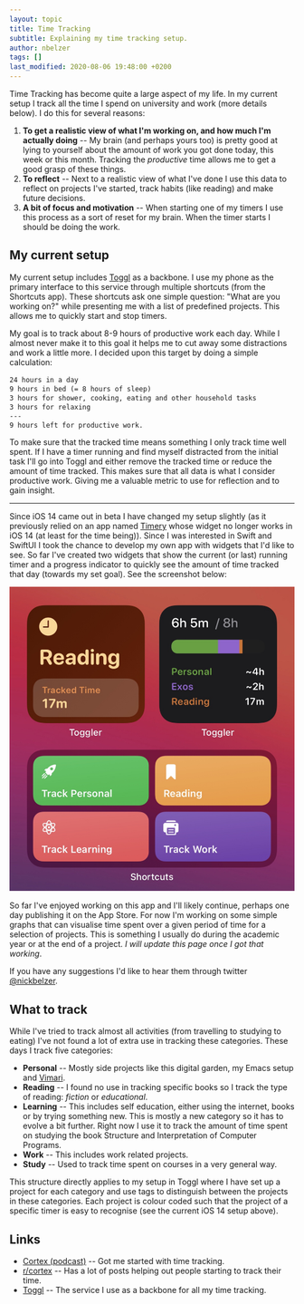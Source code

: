 ```yaml
---
layout: topic
title: Time Tracking
subtitle: Explaining my time tracking setup.
author: nbelzer
tags: []
last_modified: 2020-08-06 19:48:00 +0200
---
```


Time Tracking has become quite a large aspect of my life. In my current setup I track all the time I spend on university and work (more details below). I do this for several reasons:

1. **To get a realistic view of what I'm working on, and how much I'm actually doing** -- My brain (and perhaps yours too) is pretty good at lying to yourself about the amount of work you got done today, this week or this month. Tracking the _productive_ time allows me to get a good grasp of these things.
2. **To reflect** -- Next to a realistic view of what I've done I use this data to reflect on projects I've started, track habits (like reading) and make future decisions. 
3. **A bit of focus and motivation** -- When starting one of my timers I use this process as a sort of reset for my brain. When the timer starts I should be doing the work.


## My current setup

My current setup includes [Toggl](https://toggl.com) as a backbone. I use my phone as the primary interface to this service through  multiple shortcuts (from the Shortcuts app). These shortcuts ask one simple question: "What are you working on?" while presenting me with a list of predefined projects. This allows me to quickly start and stop timers.

My goal is to track about 8-9 hours of productive work each day. While I almost never make it to this goal it helps me to cut away some distractions and work a little more. I decided upon this target by doing a simple calculation:

```
24 hours in a day
9 hours in bed (= 8 hours of sleep)
3 hours for shower, cooking, eating and other household tasks
3 hours for relaxing
---
9 hours left for productive work.
```

To make sure that the tracked time means something I only track time well spent. If I have a timer running and find myself distracted from the initial task I'll go into Toggl and either remove the tracked time or reduce the amount of time tracked. This makes sure that all data is what I consider productive work. Giving me a valuable metric to use for reflection and to gain insight.

---

Since iOS 14 came out in beta I have changed my setup slightly (as it previously relied on an app named [Timery](https://timeryapp.com) whose widget no longer works in iOS 14 (at least for the time being)). Since I was interested in Swift and SwiftUI I took the chance to develop my own app with widgets that I'd like to see. So far I've created two widgets that show the current (or last) running timer and a progress indicator to quickly see the amount of time tracked that day (towards my set goal). See the screenshot below:

![My current iOS 14 Time tracking setup](/assets/img/time-tracking-setup-ios-14.jpg)

So far I've enjoyed working on this app and I'll likely continue, perhaps one day publishing it on the App Store. For now I'm working on some simple graphs that can visualise time spent over a given period of time for a selection of projects. This is something I usually do during the academic year or at the end of a project. _I will update this page once I got that working_.

If you have any suggestions I'd like to hear them through twitter [@nickbelzer](https://twitter.com/nickbelzer).

## What to track

While I've tried to track almost all activities (from travelling to studying to eating) I've not found a lot of extra use in tracking these categories. These days I track five categories:
- **Personal** -- Mostly side projects like this digital garden, my Emacs setup and [Vimari](https://github.com/televator-apps/vimari).
- **Reading** -- I found no use in tracking specific books so I track the type of reading: _fiction_ or _educational_.
- **Learning** -- This includes self education, either using the internet, books or by trying something new. This is mostly a new category so it has to evolve a bit further. Right now I use it to track the amount of time spent on studying the book Structure and Interpretation of Computer Programs.
- **Work** -- This includes work related projects. 
- **Study** -- Used to track time spent on courses in a very general way.

This structure directly applies to my setup in Toggl where I have set up a project for each category and use tags to distinguish between the projects in these categories. Each project is colour coded such that the project of a specific timer is easy to recognise (see the current iOS 14 setup above).


## Links

- [Cortex (podcast)](https://www.relay.fm/cortex) -- Got me started with time tracking.
- [r/cortex](https://reddit.com/r/cortex) -- Has a lot of posts helping out people starting to track their time.
- [Toggl](https://toggl.com/) -- The service I use as a backbone for all my time tracking.
